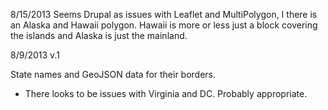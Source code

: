 8/15/2013
Seems Drupal as issues with Leaflet and MultiPolygon, I there is an Alaska and Hawaii polygon.
Hawaii is more or less just a block covering the islands and Alaska is just the mainland.


8/9/2013 v.1

State names and GeoJSON data for their borders.

- There looks to be issues with Virginia and DC. Probably appropriate.

